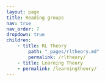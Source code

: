 ```yaml
---
layout: page
title: Reading groups
nav: true
nav_order: 7
dropdown: true
children:
    - title: RL Theory
        path: "_pages/rltheory.md"
        permalink: /rltheory/
    - title: Learning Theory
    - permalink: /learningtheory/
---
```


  